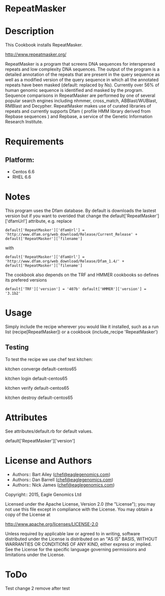 # RepeatMasker

Description
===========
This Cookbook installs RepeatMasker.

http://www.repeatmasker.org/

RepeatMasker is a program that screens DNA sequences for interspersed repeats and low complexity 
DNA sequences. The output of the program is a detailed annotation of the repeats that are present 
in the query sequence as well as a modified version of the query sequence in which all the 
annotated repeats have been masked (default: replaced by Ns). Currently over 56% of human genomic 
sequence is identified and masked by the program. Sequence comparisons in RepeatMasker are 
performed by one of several popular search engines including nhmmer, cross_match, ABBlast/WUBlast, 
RMBlast and Decypher. RepeatMasker makes use of curated libraries of repeats and currently supports 
Dfam ( profile HMM library derived from Repbase sequences ) and Repbase, a service of the 
Genetic Information Research Institute.

Requirements
============

## Platform:

* Centos 6.6
* RHEL 6.6

Notes
=====
This program uses the Dfam database. By default is downloads the lastest version but if you want to overided that change the 
default['RepeatMasker']['dfamUrl'] attribute, e.g. replace 

`default['RepeatMasker']['dfamUrl'] = 'http://www.dfam.org/web_download/Release/Current_Release' + default['RepeatMasker']['filename']`

with

`default['RepeatMasker']['dfamUrl'] = 'http://www.dfam.org/web_download/Release/Dfam_1.4/' + default['RepeatMasker']['filename']`

The cookbook also depends on the TRF and HMMER cookbooks so defines its prefered versions 

`default['TRF']['version'] = '407b'
default['HMMER']['version'] = '3.1b2'`

Usage
=====
Simply include the recipe wherever you would like it installed, such as a run list (recipe[RepeatMasker]) or a cookbook (include_recipe 'RepeatMasker')


## Testing
To test the recipe we use chef test kitchen:

kitchen converge default-centos65 

kitchen login default-centos65

kitchen verify default-centos65

kitchen destroy default-centos65

Attributes
==========
See attributes/default.rb for default values.

default['RepeatMasker']['version']

License and Authors
===================

* Authors:: Bart Ailey  (<chef@eaglegenomics.com>)
* Authors:: Dan Barrell (<chef@eaglegenomics.com>)
* Authors:: Nick James  (<chef@eaglegenomics.com>)

Copyright:: 2015, Eagle Genomics Ltd
    
Licensed under the Apache License, Version 2.0 (the "License");
you may not use this file except in compliance with the License.
You may obtain a copy of the License at

http://www.apache.org/licenses/LICENSE-2.0

Unless required by applicable law or agreed to in writing, software
distributed under the License is distributed on an "AS IS" BASIS,
WITHOUT WARRANTIES OR CONDITIONS OF ANY KIND, either express or implied.
See the License for the specific language governing permissions and
limitations under the License.
    
ToDo
====
Test change 2 remove after test
